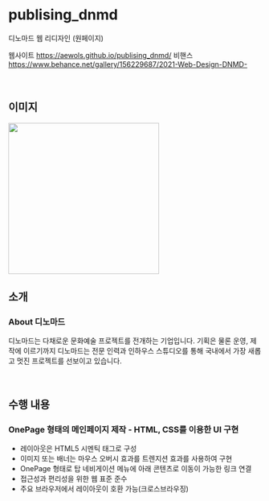 # publising_dnmd
디노마드 웹 리디자인 (원페이지)

웹사이트 https://aewols.github.io/publising_dnmd/
비핸스 https://www.behance.net/gallery/156229687/2021-Web-Design-DNMD-

<br>

## 이미지
<img src="publishing_pbg_2.png" width="300">

<br>

## 소개
### About 디노마드

디노마드는 다채로운 문화예술 프로젝트를 전개하는 기업입니다.
기획은 물론 운영, 제작에 이르기까지 디노마드는 전문 인력과
인하우스 스튜디오를 통해 국내에서 가장 새롭고 멋진 프로젝트를
선보이고 있습니다.

<br>

## 수행 내용
### OnePage 형태의 메인페이지 제작 - HTML, CSS를 이용한 UI 구현

* 레이아웃은 HTML5 시멘틱 태그로 구성
* 이미지 또는 배너는 마우스 오버시 효과를 트렌지션 효과를 사용하여 구현
* OnePage 형태로 탑 네비게이션 메뉴에 아래 콘텐츠로 이동이 가능한 링크 연결
* 접근성과 편리성을 위한 웹 표준 준수
* 주요 브라우저에서 레이아웃이 호환 가능(크로스브라우징)
